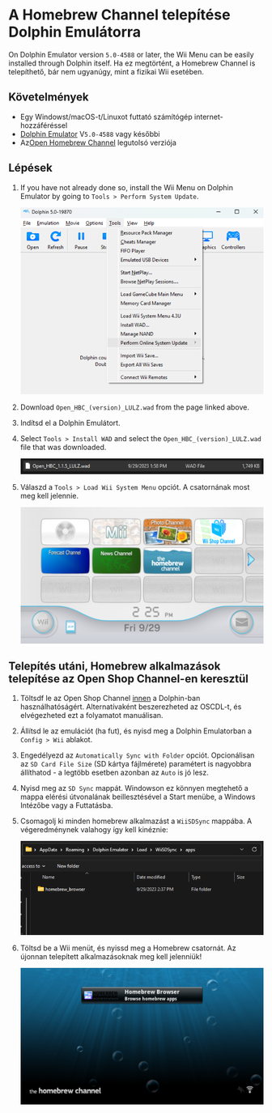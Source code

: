 # A Homebrew Channel telepítése Dolphin Emulátorra

On Dolphin Emulator version `5.0-4588` or later, the Wii Menu can be easily installed through Dolphin itself. Ha ez megtörtént, a Homebrew Channel is telepíthető, bár nem ugyanúgy, mint a fizikai Wii esetében.

## Követelmények

- Egy Windowst/macOS-t/Linuxot futtató számítógép internet-hozzáféréssel
- [Dolphin Emulator](https://dolphin-emu.org/download/) V`5.0-4588` vagy későbbi
- Az[Open Homebrew Channel](https://github.com/Wii-Mini-Hacking/hbc/releases) legutolsó verziója

## Lépések

1. If you have not already done so, install the Wii Menu on Dolphin Emulator by going to `Tools > Perform System Update`.

   ![](/images/homebrew-dolphin/system-update.png)

2. Download `Open_HBC_(version)_LULZ.wad` from the page linked above.

3. Indítsd el a Dolphin Emulátort.

4. Select `Tools > Install WAD` and select the `Open_HBC_(version)_LULZ.wad` file that was downloaded.

   ![](/images/homebrew-dolphin/ohbc-file.png)

5. Válaszd a `Tools > Load Wii System Menu` opciót. A csatornának most meg kell jelennie.

   ![](/images/homebrew-dolphin/hbc-installed.png)

## Telepítés utáni, Homebrew alkalmazások telepítése az Open Shop Channel-en keresztül

1. Töltsdf le az Open Shop Channel [innen](https://oscwii.org/library/app/homebrew_browser) a Dolphin-ban használhatóságért. Alternatívaként beszerezheted az OSCDL-t, és elvégezheted ezt a folyamatot manuálisan.

2. Állítsd le az emulációt (ha fut), és nyisd meg a Dolphin Emulatorban a `Config > Wii` ablakot.

3. Engedélyezd az `Automatically Sync with Folder` opciót. Opcionálisan az `SD Card File Size` (SD kártya fájlmérete) paramétert is nagyobbra állíthatod - a legtöbb esetben azonban az `Auto` is jó lesz.

4. Nyisd meg az `SD Sync` mappát. Windowson ez könnyen megtehető a mappa elérési útvonalának beillesztésével a Start menübe, a Windows Intézőbe vagy a Futtatásba.

5. Csomagolj ki minden homebrew alkalmazást a `WiiSDSync` mappába. A végeredménynek valahogy így kell kinéznie:

   ![](/images/homebrew-dolphin/apps-folder.png)

6. Töltsd be a Wii menüt, és nyissd meg a Homebrew csatornát. Az újonnan telepített alkalmazásoknak meg kell jelenniük!

   ![](/images/homebrew-dolphin/hbc-apps.png)
